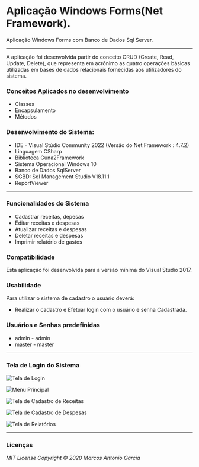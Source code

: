 # Aplicação Windows Forms(Net Framework).
Aplicação Windows Forms com Banco de Dados Sql Server.
***

A aplicação foi desenvolvida partir do conceito CRUD (Create, Read, Update, Delete), que representa em acrônimo as quatro operações básicas utilizadas em bases de dados relacionais fornecidas aos utilizadores do sistema.

### Conceitos Aplicados no desenvolvimento
* Classes
* Encapsulamento
* Métodos 

### Desenvolvimento do Sistema:

* IDE - Visual Stúdio Community 2022 (Versão do Net Framework : 4.7.2)
* Linguagem CSharp
* Biblioteca Guna2Framework
* Sistema Operacional Windows 10
* Banco de Dados SqlServer
* SGBD: Sql Management Studio V18.11.1
* ReportViewer

***

### Funcionalidades do Sistema
* Cadastrar receitas, depesas
* Editar receitas e despesas
* Atualizar receitas e despesas
* Deletar receitas e despesas
* Imprimir relatório de gastos


### Compatibilidade

Esta aplicação foi desenvolvida para a versão mínima do Visual Studio 2017.

### Usabilidade

Para utilizar o sistema de cadastro o usuário deverá:

* Realizar o cadastro e Efetuar login com o usuário e senha Cadastrada.

### Usuários e Senhas predefinidas
* admin - admin
* master - master

***
### Tela de Login do Sistema


![Tela de Login](https://github.com/Engenharia-Software2022/AplicacaoCadastroCamadas/blob/main)

![Menu Principal](https://github.com/Engenharia-Software2022/AplicacaoCadastroCamadas/blob/main)

![Tela de Cadastro de Receitas](https://github.com/Engenharia-Software2022/AplicacaoCadastroCamadas/blob/main)

![Tela de Cadastro de Despesas](https://github.com/Engenharia-Software2022/AplicacaoCadastroCamadas/blob/main)

![Tela de Relatórios](https://github.com/Engenharia-Software2022/AplicacaoCadastroCamadas/blob/main)





***



### Licenças

_MIT License_
_Copyright   ©   2020 Marcos Antonio Garcia_
